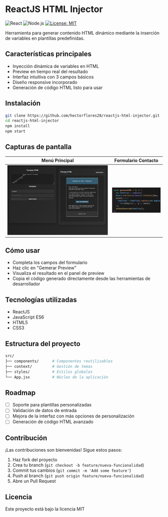 # ReactJS HTML Injector

![React](https://img.shields.io/badge/React-18.2.0-blue.svg)
![Node.js](https://img.shields.io/badge/Node.js-14+-green.svg)
[![License: MIT](https://img.shields.io/badge/License-MIT-blue.svg)](https://opensource.org/licenses/MIT)

Herramienta para generar contenido HTML dinámico mediante la inserción de variables en plantillas predefinidas.

## Características principales

- Inyección dinámica de variables en HTML
- Preview en tiempo real del resultado
- Interfaz intuitiva con 3 campos básicos
- Diseño responsive incorporado
- Generación de código HTML listo para usar

## Instalación

```bash
git clone https://github.com/hectorflores28/reactjs-html-injector.git
cd reactjs-html-injector
npm install
npm start
```

## Capturas de pantalla

| Menú Principal                   | Formulario Contacto                     |
| -------------------------------- | --------------------------------------- |
| ![Formulario y Preview de Inyeccion de Variables](./public/screenshot.png) | ![Fragmento de HTML "template"](./public/screenshot2.png) |


## Cómo usar

- Completa los campos del formulario
- Haz clic en "Gemerar Preview"
- Visualiza el resultado en el panel de preview
- Copia el código generado directamente desde las herramientas de desarrollador

## Tecnologías utilizadas

- ReactJS
- JavaScript ES6
- HTML5
- CSS3

## Estructura del proyecto

```bash
src/
├── components/      # Componentes reutilizables
├── context/         # Gestión de temas
├── styles/          # Estilos globales
└── App.jsx          # Núcleo de la aplicación
```

## Roadmap

- [ ] Soporte para plantillas personalizadas
- [ ] Validación de datos de entrada
- [ ] Mejora de la interfaz con más opciones de personalización
- [ ] Generación de código HTML avanzado

## Contribución

¡Las contribuciones son bienvenidas! Sigue estos pasos:

1. Haz fork del proyecto
2. Crea tu branch (`git checkout -b feature/nueva-funcionalidad`)
3. Commit tus cambios (`git commit -m 'Add some feature'`)
4. Push al branch (`git push origin feature/nueva-funcionalidad`)
5. Abre un Pull Request

## Licencia

Este proyecto está bajo la licencia MIT

